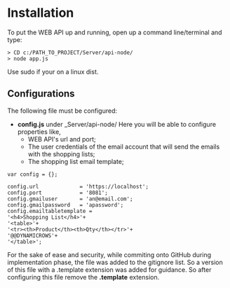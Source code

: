 # Installation

To put the WEB API up and running, open up a command line/terminal and type:
```
> CD c:/PATH_TO_PROJECT/Server/api-node/
> node app.js
```
Use sudo if your on a linux dist.

## Configurations

The following file must be configured:
* **config.js** under _Server/api-node/
Here you will be able to configure properties like,
  * WEB API's url and port;
  * The user credentials of the email account that will send the emails with the shopping lists;
  * The shopping list email template;
  
```
var config = {};

config.url             = 'https://localhost';
config.port            = '8081';
config.gmailuser       = 'an@email.com';
config.gmailpassword   = 'apassword';
config.emailtabletemplate = 
'<h4>Shopping List</h4>'+
'<table>'+
'<tr><th>Product</th><th>Qty</th></tr>'+
'@@DYNAMICROWS'+
'</table>';
```

For the sake of ease and security, while commiting onto GitHub during implementation phase, the file was added to the gitignore list. So a version of this file with a .template extension was added for guidance. 
So after configuring this file remove the **.template** extension.
